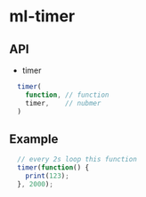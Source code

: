 # ml-timer

## API

* timer

``` js
  timer(
    function, // function
    timer,    // nubmer
  )

```

## Example

``` js
  // every 2s loop this function
  timer(function() {
    print(123);
  }, 2000);

```
